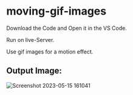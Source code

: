 # moving-gif-images

Download the Code and Open it in the VS Code.

Run on live-Server.

Use gif images for a motion effect.

## Output Image:

![Screenshot 2023-05-15 161041](https://github.com/rohanmr/moving-images/assets/122428641/1ea6eeb2-a3a2-4f14-aa8b-709b34a736d2)
